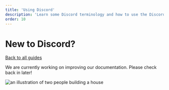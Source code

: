 ```yaml
---
title: 'Using Discord'
description: 'Learn some Discord terminology and how to use the Discord client.'
order: 10
---
```


<script context="module">
	export const prerender = true;
</script>

# New to Discord?

[Back to all guides](/guides/)

We are currently working on improving our documentation. Please check back in later!

![an illustration of two people building a house](/illustrations/construction.svg)
